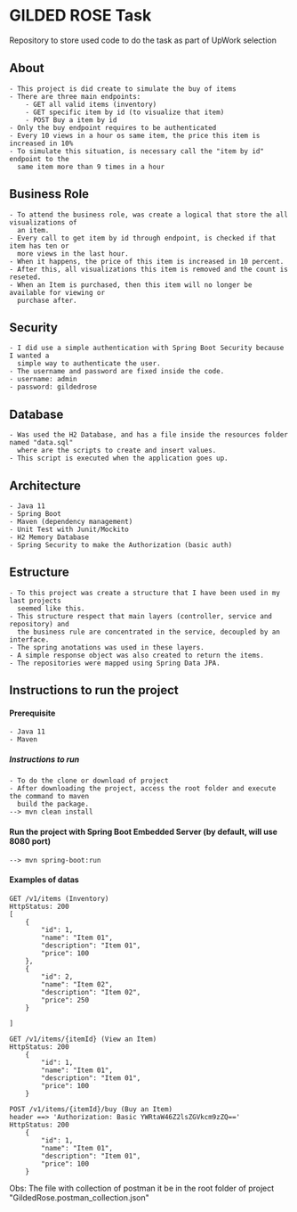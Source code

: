 # GILDED ROSE Task
Repository to store used code to do the task as part of UpWork selection

## About
```
- This project is did create to simulate the buy of items
- There are three main endpoints:
    - GET all valid items (inventory)
    - GET specific item by id (to visualize that item)
    - POST Buy a item by id
- Only the buy endpoint requires to be authenticated
- Every 10 views in a hour os same item, the price this item is increased in 10%
- To simulate this situation, is necessary call the "item by id" endpoint to the 
  same item more than 9 times in a hour
```

## Business Role
```
- To attend the business role, was create a logical that store the all visualizations of 
  an item. 
- Every call to get item by id through endpoint, is checked if that item has ten or 
  more views in the last hour.
- When it happens, the price of this item is increased in 10 percent.
- After this, all visualizations this item is removed and the count is reseted.
- When an Item is purchased, then this item will no longer be available for viewing or 
  purchase after.
```

## Security
```
- I did use a simple authentication with Spring Boot Security because I wanted a 
  simple way to authenticate the user.
- The username and password are fixed inside the code.
- username: admin
- password: gildedrose
```

## Database
```
- Was used the H2 Database, and has a file inside the resources folder named "data.sql" 
  where are the scripts to create and insert values.
- This script is executed when the application goes up.
```

## Architecture
```
- Java 11
- Spring Boot
- Maven (dependency management)
- Unit Test with Junit/Mockito
- H2 Memory Database
- Spring Security to make the Authorization (basic auth)
```

## Estructure
```
- To this project was create a structure that I have been used in my last projects 
  seemed like this.
- This structure respect that main layers (controller, service and repository) and 
  the business rule are concentrated in the service, decoupled by an interface.
- The spring anotations was used in these layers.
- A simple response object was also created to return the items.
- The repositories were mapped using Spring Data JPA.
```

## Instructions to run the project


#### Prerequisite
```
- Java 11
- Maven
```

##### Instructions to run
```
- To do the clone or download of project
- After downloading the project, access the root folder and execute the command to maven 
  build the package.
--> mvn clean install
```

#### Run the project with Spring Boot Embedded Server (by default, will use 8080 port)
```
--> mvn spring-boot:run
```

#### Examples of datas
```
GET /v1/items (Inventory)
HttpStatus: 200
[
    {
        "id": 1,
        "name": "Item 01",
        "description": "Item 01",
        "price": 100
    },
    {
        "id": 2,
        "name": "Item 02",
        "description": "Item 02",
        "price": 250
    }
    
]
```

```
GET /v1/items/{itemId} (View an Item)
HttpStatus: 200
    {
        "id": 1,
        "name": "Item 01",
        "description": "Item 01",
        "price": 100
    }
```

```
POST /v1/items/{itemId}/buy (Buy an Item)
header ==> 'Authorization: Basic YWRtaW46Z2lsZGVkcm9zZQ=='
HttpStatus: 200
    {
        "id": 1,
        "name": "Item 01",
        "description": "Item 01",
        "price": 100
    }
```

Obs: The file with collection of postman it be in the root folder of project "GildedRose.postman_collection.json"